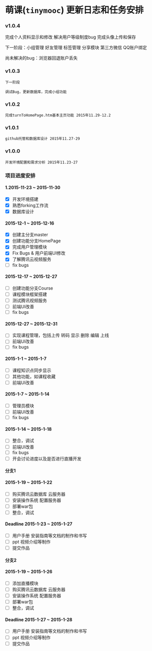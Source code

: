 # 萌课(`tinymooc`) 更新日志和任务安排

### v1.0.4
   完成个人资料显示和修改
   解决用户等级制度bug
   完成头像上传和保存

   下一阶段：小组管理 好友管理 标签管理 分享模块
   第三方微信 QQ账户绑定

   尚未解决的bug：浏览器回退账户丢失

### v1.0.3
    下一阶段
    
    调试Bug，更新数据库，完成小组功能
    
### v1.0.2
    完成turnToHomePage.htm基本主页功能 2015年11.29-12.2

### v1.0.1
	github托管和数据库设计 2015年11.27-29

### v1.0.0
	开发环境配置和需求分析 2015年11.23-27

### 项目进度安排

#### 1.2015-11-23 ~ 2015-11-30

* [x] 开发环境搭建
* [x] 熟悉forking工作流
* [x] 数据库设计

#### 2015-12-1 ~ 2015-12-16

* [x] 创建主分支master
* [x] 创建功能分支HomePage
* [x] 完成用户管理模块
* [x] Fix Bugs & 用户前端UI修改
* [x] 了解腾讯云视频服务
* [ ] fix bugs

#### 2015-12-17 ~ 2015-12-27

* [ ] 创建功能分支Course
* [ ] 课程模块框架搭建
* [ ] 测试腾讯视频服务
* [ ] 前端UI改善
* [ ] fix bugs

#### 2015-12-27 ~ 2015-12-31

* [ ] 实现课程管理，包括上传 转码 显示 删除 编辑 上线
* [ ] 前端UI改善
* [ ] fix bugs

#### 2015-1-1 ~ 2015-1-7

* [ ] 课程知识点同步显示
* [ ] 其他功能，如课程收藏
* [ ] 前端UI改善

#### 2015-1-7 ~ 2015-1-14

* [ ] 管理员模块
* [ ] 前端UI改善
* [ ] fix bugs

#### 2015-1-14 ~ 2015-1-18

* [ ] 整合，调试
* [ ] 前端UI改善
* [ ] fix bugs
* [ ] 开会讨论进度以及是否进行直播开发

#### 分支1
#### 2015-1-19 ~ 2015-1-22
* [ ] 购买腾讯云数据库 云服务器
* [ ] 安装操作系统 配置服务器
* [ ] 部署war包
* [ ] 整合，调试

#### Deadline 2015-1-23 ~ 2015-1-27
* [ ] 用户手册 安装指南等文档的制作和书写
* [ ] ppt 视频介绍等制作
* [ ] 提交作品

#### 分支2
#### 2015-1-19 ~ 2015-1-26
* [ ] 添加直播模块
* [ ] 购买腾讯云数据库 云服务器
* [ ] 安装操作系统 配置服务器
* [ ] 部署war包
* [ ] 整合，调试

#### Deadline 2015-1-27 ~ 2015-1-28
* [ ] 用户手册 安装指南等文档的制作和书写
* [ ] ppt 视频介绍等制作
* [ ] 提交作品
